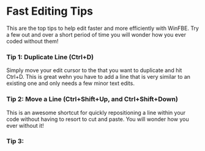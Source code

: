 # Fast Editing Tips

This are the top tips to help edit faster and more efficiently with WinFBE. Try a few out and over a short period of time you will wonder how you ever coded without them!

### Tip 1: Duplicate Line (Ctrl+D)
Simply move your edit cursor to the that you want to duplicate and hit Ctrl+D. This is great wehn you have to add a line that is very similar to an existing one and only needs a few minor text edits. 

### Tip 2: Move a Line (Ctrl+Shift+Up, and Ctrl+Shift+Down)
This is an awesome shortcut for quickly repositioning a line within your code without having to resort to cut and paste. You will wonder how you ever without it!

### Tip 3: